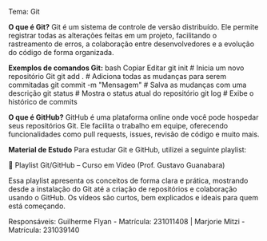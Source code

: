 Tema: Git

**O que é Git?**
Git é um sistema de controle de versão distribuído. Ele permite registrar todas as alterações feitas em um projeto, facilitando o rastreamento de erros, a colaboração entre desenvolvedores e a evolução do código de forma organizada.

**Exemplos de comandos Git:**
bash
Copiar
Editar
git init       # Inicia um novo repositório Git
git add .      # Adiciona todas as mudanças para serem commitadas
git commit -m "Mensagem"   # Salva as mudanças com uma descrição
git status     # Mostra o status atual do repositório
git log        # Exibe o histórico de commits
 
**O que é GitHub?**
GitHub é uma plataforma online onde você pode hospedar seus repositórios Git. Ele facilita o trabalho em equipe, oferecendo funcionalidades como pull requests, issues, revisão de código e muito mais.

**Material de Estudo**
Para estudar Git e GitHub, utilizei a seguinte playlist:

🔗 Playlist Git/GitHub – Curso em Vídeo (Prof. Gustavo Guanabara)

Essa playlist apresenta os conceitos de forma clara e prática, mostrando desde a instalação do Git até a criação de repositórios e colaboração usando o GitHub. Os vídeos são curtos, bem explicados e ideais para quem está começando.


Responsáveis: Guilherme Flyan - Matrícula: 231011408 | Marjorie Mitzi - Matrícula: 231039140